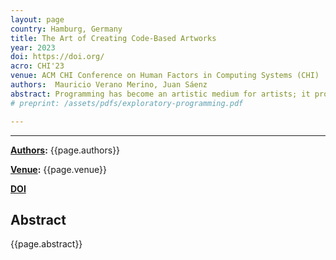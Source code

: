 ```yaml
---
layout: page
country: Hamburg, Germany
title: The Art of Creating Code-Based Artworks
year: 2023
doi: https://doi.org/
acro: CHI'23
venue: ACM CHI Conference on Human Factors in Computing Systems (CHI)
authors:  Mauricio Verano Merino, Juan Sáenz
abstract: Programming has become an artistic medium for artists; it provides expression possibilities built on top of the computer's interactivity and multimedia features. However, implementing code-based artworks encloses defining characteristics that differ from traditional programming. This paper reports on an in-depth interview with 5 code artists with diverse backgrounds, levels of experience, and working on different code-based artistic expressions. Through their experience, we identified characteristics and commonalities in their development process, the tools they use, their sources of inspiration, and their expectations. Accordingly, we reflect on the particularities of Creative Coding, indicate commonalities with other domains, and suggest opportunities and challenges for HCI researchers and practitioners in proposing tools to support it better.
# preprint: /assets/pdfs/exploratory-programming.pdf

---
```


---

**[Authors](#):** {{page.authors}}

**[Venue](#):** {{page.venue}}

**[DOI]({{page.doi}})**

<!-- **[Preprint]({{page.preprint}}){:target="_blank"}**  -->

## Abstract

{{page.abstract}}